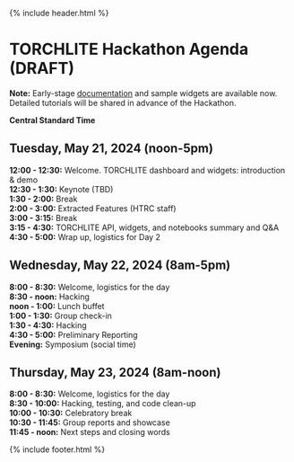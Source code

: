 {% include header.html %}

# TORCHLITE Hackathon Agenda (**DRAFT**)

**Note:** Early-stage [documentation](./documentation) and sample widgets are available now. Detailed tutorials will be shared in advance of the Hackathon.

**Central Standard Time** 

## Tuesday, May 21, 2024 (noon-5pm)

**12:00 - 12:30:** Welcome. TORCHLITE dashboard and widgets: introduction & demo   
**12:30 - 1:30:** Keynote (TBD)  
**1:30  - 2:00:** Break  
**2:00 - 3:00:** Extracted Features (HTRC staff)  
**3:00 - 3:15:** Break   
**3:15 - 4:30:** TORCHLITE API, widgets, and notebooks summary and Q&A  
**4:30 - 5:00:** Wrap up, logistics for Day 2  


## Wednesday, May 22, 2024 (8am-5pm)

**8:00 - 8:30:** Welcome, logistics for the day  
**8:30 - noon:** Hacking  
**noon - 1:00:** Lunch buffet  
**1:00 - 1:30:** Group check-in  
**1:30 - 4:30:** Hacking  
**4:30 - 5:00:** Preliminary Reporting  
**Evening:** Symposium (social time)  

## Thursday, May 23, 2024 (8am-noon)  

**8:00 - 8:30:** Welcome, logistics for the day  
**8:30 - 10:00:** Hacking, testing, and code clean-up  
**10:00 - 10:30:** Celebratory break  
**10:30 - 11:45:** Group reports and showcase  
**11:45 - noon:** Next steps and closing words  

{% include footer.html %}

